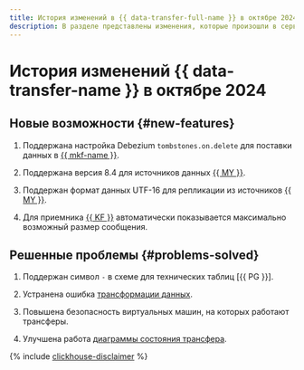 ```yaml
---
title: История изменений в {{ data-transfer-full-name }} в октябре 2024
description: В разделе представлены изменения, которые произошли в сервисе {{ data-transfer-name }} в октябре 2024 года.
---
```


# История изменений {{ data-transfer-name }} в октябре 2024

## Новые возможности {#new-features}

1. Поддержана настройка Debezium `tombstones.on.delete` для поставки данных в [{{ mkf-name }}](../operations/endpoint/target/kafka.md).

1. Поддержана версия 8.4 для источников данных [{{ MY }}](../operations/endpoint/source/mysql.md). 

1. Поддержан формат данных UTF-16 для репликации из источников [{{ MY }}](../operations/endpoint/source/mysql.md).

1. Для приемника [{{ KF }}](../operations/endpoint/target/kafka.md) автоматически показывается максимально возможный размер сообщения.

## Решенные проблемы {#problems-solved}

1. Поддержан символ `-` в схеме для технических таблиц [{{ PG }}].

1. Устранена ошибка [трансформации данных](../concepts/data-transformation.md).


1. Повышена безопасность виртуальных машин, на которых работают трансферы.

1. Улучшена работа [диаграммы состояния трансфера](../operations/monitoring.md).


{% include [clickhouse-disclaimer](../../_includes/clickhouse-disclaimer.md) %}